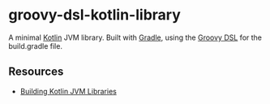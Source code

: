 # groovy-dsl-kotlin-library

A minimal [Kotlin](https://kotlinlang.org) JVM library. Built with [Gradle](https://gradle.org/), using the [Groovy DSL](https://docs.gradle.org/current/dsl/index.html) for the build.gradle file.

## Resources
* [Building Kotlin JVM Libraries](https://guides.gradle.org/building-kotlin-jvm-libraries/)